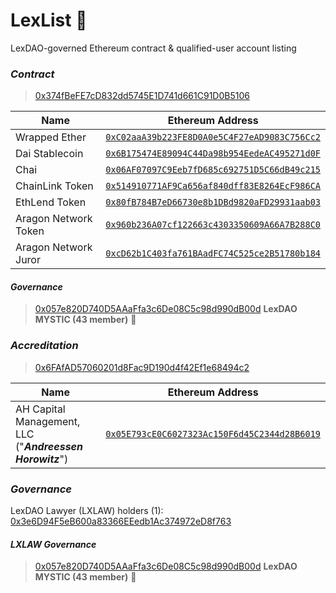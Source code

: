 # LexList 📜
LexDAO-governed Ethereum contract & qualified-user account listing

### *Contract* 
> [0x374fBeFE7cD832dd5745E1D741d661C91D0B5106](https://etherscan.io/address/0x374fBeFE7cD832dd5745E1D741d661C91D0B5106/code#code)

| Name | Ethereum Address | 
|----------|:-------------:| 
| Wrapped Ether | [`0xC02aaA39b223FE8D0A0e5C4F27eAD9083C756Cc2`](https://etherscan.io/address/0xC02aaA39b223FE8D0A0e5C4F27eAD9083C756Cc2) | 
| Dai Stablecoin | [`0x6B175474E89094C44Da98b954EedeAC495271d0F`](https://etherscan.io/address/0x6B175474E89094C44Da98b954EedeAC495271d0F) | 
| Chai | [`0x06AF07097C9Eeb7fD685c692751D5C66dB49c215`](https://etherscan.io/address/0x06AF07097C9Eeb7fD685c692751D5C66dB49c215) | 
| ChainLink Token | [`0x514910771AF9Ca656af840dff83E8264EcF986CA`](https://etherscan.io/address/0x514910771AF9Ca656af840dff83E8264EcF986CA) | 
| EthLend Token | [`0x80fB784B7eD66730e8b1DBd9820aFD29931aab03`](https://etherscan.io/address/0x80fB784B7eD66730e8b1DBd9820aFD29931aab03) | 
| Aragon Network Token | [`0x960b236A07cf122663c4303350609A66A7B288C0`](https://etherscan.io/address/0x960b236A07cf122663c4303350609A66A7B288C0) | 
| Aragon Network Juror | [`0xcD62b1C403fa761BAadFC74C525ce2B51780b184`](https://etherscan.io/address/0xcD62b1C403fa761BAadFC74C525ce2B51780b184) | 

#### *Governance*
> [0x057e820D740D5AAaFfa3c6De08C5c98d990dB00d](https://etherscan.io/address/0x057e820D740D5AAaFfa3c6De08C5c98d990dB00d) **LexDAO MYSTIC (43 member)** 🧙

### *Accreditation* 
> [0x6FAfAD57060201d8Fac9D190d4f42Ef1e68494c2](https://etherscan.io/address/0x6FAfAD57060201d8Fac9D190d4f42Ef1e68494c2/code#code)

| Name | Ethereum Address | 
|----------|:-------------:| 
| AH Capital Management, LLC ("***Andreessen Horowitz***") | [`0x05E793cE0C6027323Ac150F6d45C2344d28B6019`](https://etherscan.io/address/0x05E793cE0C6027323Ac150F6d45C2344d28B6019) | 

### *Governance*

LexDAO Lawyer (LXLAW) holders (1): [0x3e6D94F5eB600a83366EEedb1Ac374972eD8f763](https://etherscan.io/address/0x3e6D94F5eB600a83366EEedb1Ac374972eD8f763#code)

#### *LXLAW Governance*
> [0x057e820D740D5AAaFfa3c6De08C5c98d990dB00d](https://etherscan.io/address/0x057e820D740D5AAaFfa3c6De08C5c98d990dB00d) **LexDAO MYSTIC (43 member)** 🧙

